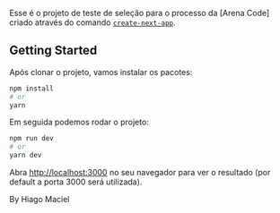 Esse é o projeto de teste de seleção para o processo da [Arena Code] criado através do comando [`create-next-app`](https://github.com/vercel/next.js/tree/canary/packages/create-next-app).

## Getting Started

Após clonar o projeto, vamos instalar os pacotes:

```bash
npm install
# or
yarn
```

Em seguida podemos rodar o projeto:

```bash
npm run dev
# or
yarn dev
```

Abra [http://localhost:3000](http://localhost:3000) no seu navegador para ver o resultado (por default a porta 3000 será utilizada).

By Hiago Maciel
